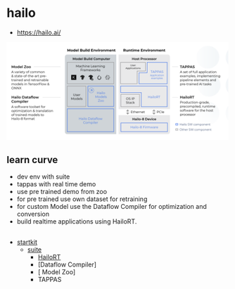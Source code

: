 # hailo

* https://hailo.ai/


![alt text](image-1.png)

## learn curve

* dev env with suite
* tappas with real time demo
* use pre trained demo from zoo
* for pre trained use own dataset for retraining 
* for custom Model use the Dataflow Compiler for optimization and conversion 
* build realtime applications using HailoRT.

## 

* [startkit](./startKit/readme.md)
    * [suite](./startKit/suite.md)
        * [HailoRT](./startKit/HailoRT.md)
        * [Dataflow Compiler]
        * [ Model Zoo]
        * TAPPAS


